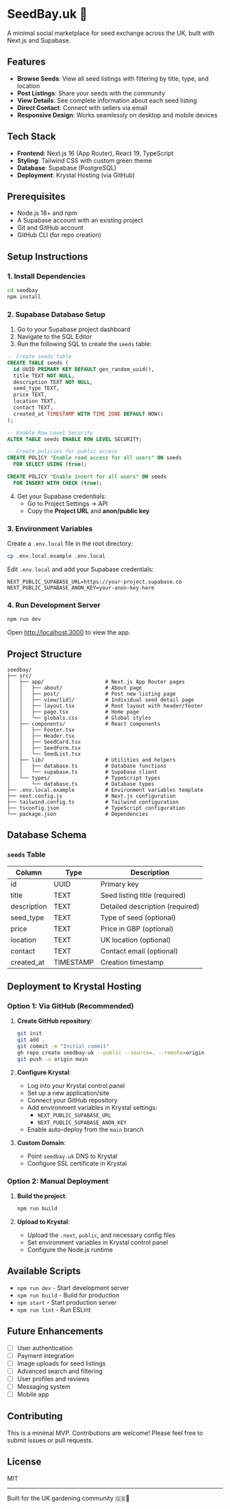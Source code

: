 # SeedBay.uk 🌱

A minimal social marketplace for seed exchange across the UK, built with Next.js and Supabase.

## Features

- **Browse Seeds**: View all seed listings with filtering by title, type, and location
- **Post Listings**: Share your seeds with the community
- **View Details**: See complete information about each seed listing
- **Direct Contact**: Connect with sellers via email
- **Responsive Design**: Works seamlessly on desktop and mobile devices

## Tech Stack

- **Frontend**: Next.js 16 (App Router), React 19, TypeScript
- **Styling**: Tailwind CSS with custom green theme
- **Database**: Supabase (PostgreSQL)
- **Deployment**: Krystal Hosting (via GitHub)

## Prerequisites

- Node.js 18+ and npm
- A Supabase account with an existing project
- Git and GitHub account
- GitHub CLI (for repo creation)

## Setup Instructions

### 1. Install Dependencies

```bash
cd seedbay
npm install
```

### 2. Supabase Database Setup

1. Go to your Supabase project dashboard
2. Navigate to the SQL Editor
3. Run the following SQL to create the `seeds` table:

```sql
-- Create seeds table
CREATE TABLE seeds (
  id UUID PRIMARY KEY DEFAULT gen_random_uuid(),
  title TEXT NOT NULL,
  description TEXT NOT NULL,
  seed_type TEXT,
  price TEXT,
  location TEXT,
  contact TEXT,
  created_at TIMESTAMP WITH TIME ZONE DEFAULT NOW()
);

-- Enable Row Level Security
ALTER TABLE seeds ENABLE ROW LEVEL SECURITY;

-- Create policies for public access
CREATE POLICY "Enable read access for all users" ON seeds
  FOR SELECT USING (true);

CREATE POLICY "Enable insert for all users" ON seeds
  FOR INSERT WITH CHECK (true);
```

4. Get your Supabase credentials:
   - Go to Project Settings → API
   - Copy the **Project URL** and **anon/public key**

### 3. Environment Variables

Create a `.env.local` file in the root directory:

```bash
cp .env.local.example .env.local
```

Edit `.env.local` and add your Supabase credentials:

```env
NEXT_PUBLIC_SUPABASE_URL=https://your-project.supabase.co
NEXT_PUBLIC_SUPABASE_ANON_KEY=your-anon-key-here
```

### 4. Run Development Server

```bash
npm run dev
```

Open [http://localhost:3000](http://localhost:3000) to view the app.

## Project Structure

```
seedbay/
├── src/
│   ├── app/                    # Next.js App Router pages
│   │   ├── about/              # About page
│   │   ├── post/               # Post new listing page
│   │   ├── view/[id]/          # Individual seed detail page
│   │   ├── layout.tsx          # Root layout with header/footer
│   │   ├── page.tsx            # Home page
│   │   └── globals.css         # Global styles
│   ├── components/             # React components
│   │   ├── Footer.tsx
│   │   ├── Header.tsx
│   │   ├── SeedCard.tsx
│   │   ├── SeedForm.tsx
│   │   └── SeedList.tsx
│   ├── lib/                    # Utilities and helpers
│   │   ├── database.ts         # Database functions
│   │   └── supabase.ts         # Supabase client
│   └── types/                  # TypeScript types
│       └── database.ts         # Database types
├── .env.local.example          # Environment variables template
├── next.config.js              # Next.js configuration
├── tailwind.config.ts          # Tailwind configuration
├── tsconfig.json               # TypeScript configuration
└── package.json                # Dependencies
```

## Database Schema

### `seeds` Table

| Column       | Type      | Description                    |
|-------------|-----------|--------------------------------|
| id          | UUID      | Primary key                    |
| title       | TEXT      | Seed listing title (required)  |
| description | TEXT      | Detailed description (required)|
| seed_type   | TEXT      | Type of seed (optional)        |
| price       | TEXT      | Price in GBP (optional)        |
| location    | TEXT      | UK location (optional)         |
| contact     | TEXT      | Contact email (optional)       |
| created_at  | TIMESTAMP | Creation timestamp             |

## Deployment to Krystal Hosting

### Option 1: Via GitHub (Recommended)

1. **Create GitHub repository**:
   ```bash
   git init
   git add .
   git commit -m "Initial commit"
   gh repo create seedbay-uk --public --source=. --remote=origin
   git push -u origin main
   ```

2. **Configure Krystal**:
   - Log into your Krystal control panel
   - Set up a new application/site
   - Connect your GitHub repository
   - Add environment variables in Krystal settings:
     - `NEXT_PUBLIC_SUPABASE_URL`
     - `NEXT_PUBLIC_SUPABASE_ANON_KEY`
   - Enable auto-deploy from the `main` branch

3. **Custom Domain**:
   - Point `seedbay.uk` DNS to Krystal
   - Configure SSL certificate in Krystal

### Option 2: Manual Deployment

1. **Build the project**:
   ```bash
   npm run build
   ```

2. **Upload to Krystal**:
   - Upload the `.next`, `public`, and necessary config files
   - Set environment variables in Krystal control panel
   - Configure the Node.js runtime

## Available Scripts

- `npm run dev` - Start development server
- `npm run build` - Build for production
- `npm start` - Start production server
- `npm run lint` - Run ESLint

## Future Enhancements

- [ ] User authentication
- [ ] Payment integration
- [ ] Image uploads for seed listings
- [ ] Advanced search and filtering
- [ ] User profiles and reviews
- [ ] Messaging system
- [ ] Mobile app

## Contributing

This is a minimal MVP. Contributions are welcome! Please feel free to submit issues or pull requests.

## License

MIT

---

Built for the UK gardening community 🇬🇧🌱
